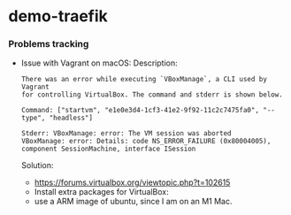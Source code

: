 # demo-traefik

### Problems tracking

- Issue with Vagrant on macOS:
    Description: 
    ```
    There was an error while executing `VBoxManage`, a CLI used by Vagrant
    for controlling VirtualBox. The command and stderr is shown below.

    Command: ["startvm", "e1e0e3d4-1cf3-41e2-9f92-11c2c7475fa0", "--type", "headless"]

    Stderr: VBoxManage: error: The VM session was aborted
    VBoxManage: error: Details: code NS_ERROR_FAILURE (0x80004005), component SessionMachine, interface ISession
    ```

    Solution: 
    - https://forums.virtualbox.org/viewtopic.php?t=102615
    - Install extra packages for VirtualBox:
    - use a ARM image of ubuntu, since I am on an M1 Mac.